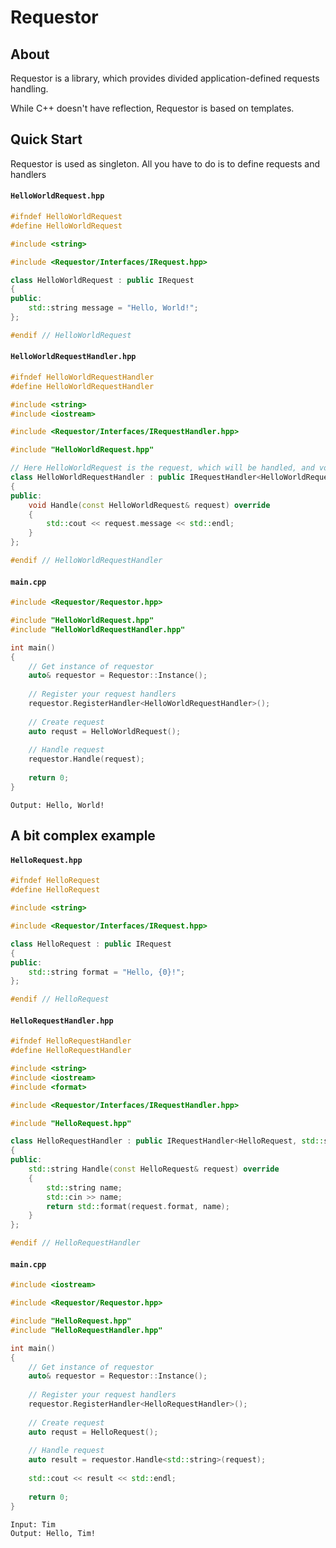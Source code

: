 # Requestor

## About

Requestor is a library, which provides divided application-defined requests handling.

While C++ doesn't have reflection, Requestor is based on templates.

## Quick Start

Requestor is used as singleton. All you have to do is to define requests and handlers

#### **`HelloWorldRequest.hpp`**
```c++
#ifndef HelloWorldRequest
#define HelloWorldRequest

#include <string>

#include <Requestor/Interfaces/IRequest.hpp>

class HelloWorldRequest : public IRequest
{
public:
    std::string message = "Hello, World!";
};

#endif // HelloWorldRequest
```

#### **`HelloWorldRequestHandler.hpp`**
```c++
#ifndef HelloWorldRequestHandler
#define HelloWorldRequestHandler

#include <string>
#include <iostream>

#include <Requestor/Interfaces/IRequestHandler.hpp>

#include "HelloWorldRequest.hpp"

// Here HelloWorldRequest is the request, which will be handled, and void is the return type of the handler
class HelloWorldRequestHandler : public IRequestHandler<HelloWorldRequest, void>
{
public:
    void Handle(const HelloWorldRequest& request) override
    {
        std::cout << request.message << std::endl;
    }
};

#endif // HelloWorldRequestHandler
```

#### **`main.cpp`**
```c++
#include <Requestor/Requestor.hpp>

#include "HelloWorldRequest.hpp"
#include "HelloWorldRequestHandler.hpp"

int main()
{
    // Get instance of requestor
    auto& requestor = Requestor::Instance();
    
    // Register your request handlers
    requestor.RegisterHandler<HelloWorldRequestHandler>();
    
    // Create request
    auto requst = HelloWorldRequest();
    
    // Handle request
    requestor.Handle(request);
    
    return 0;
}
```

``Output: Hello, World!``

## A bit complex example

#### **`HelloRequest.hpp`**
```c++
#ifndef HelloRequest
#define HelloRequest

#include <string>

#include <Requestor/Interfaces/IRequest.hpp>

class HelloRequest : public IRequest
{
public:
    std::string format = "Hello, {0}!";
};

#endif // HelloRequest
```

#### **`HelloRequestHandler.hpp`**
```c++
#ifndef HelloRequestHandler
#define HelloRequestHandler

#include <string>
#include <iostream>
#include <format>

#include <Requestor/Interfaces/IRequestHandler.hpp>

#include "HelloRequest.hpp"

class HelloRequestHandler : public IRequestHandler<HelloRequest, std::string>
{
public:
    std::string Handle(const HelloRequest& request) override
    {
        std::string name;
        std::cin >> name;
        return std::format(request.format, name);
    }
};

#endif // HelloRequestHandler
```

#### **`main.cpp`**
```c++
#include <iostream>

#include <Requestor/Requestor.hpp>

#include "HelloRequest.hpp"
#include "HelloRequestHandler.hpp"

int main()
{
    // Get instance of requestor
    auto& requestor = Requestor::Instance();
    
    // Register your request handlers
    requestor.RegisterHandler<HelloRequestHandler>();
    
    // Create request
    auto requst = HelloRequest();
    
    // Handle request
    auto result = requestor.Handle<std::string>(request);
    
    std::cout << result << std::endl;
    
    return 0;
}
```

```
Input: Tim
Output: Hello, Tim!
```